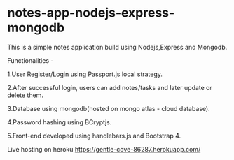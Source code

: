 # notes-app-nodejs-express-mongodb

This is a simple notes application build using Nodejs,Express and Mongodb.

Functionalities -

1.User Register/Login using Passport.js local strategy.

2.After successful login, users can add notes/tasks and later update or delete them.

3.Database using mongodb(hosted on mongo atlas - cloud database).

4.Password hashing using BCryptjs.

5.Front-end developed using handlebars.js and Bootstrap 4.

Live hosting on heroku 
https://gentle-cove-86287.herokuapp.com/
